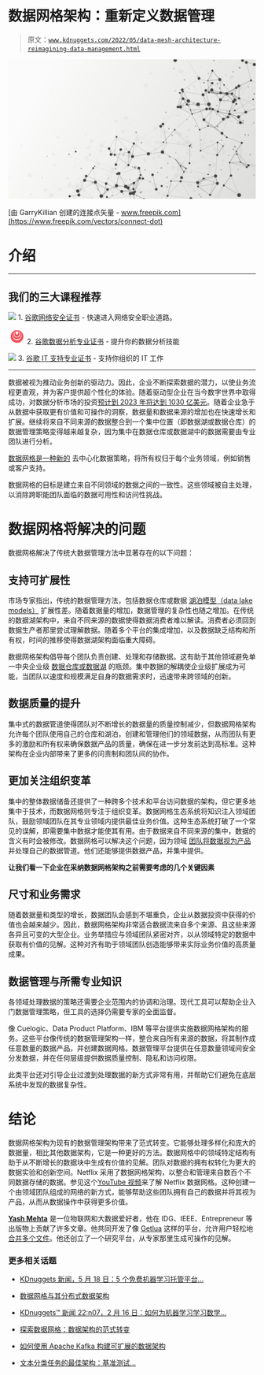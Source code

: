 # 数据网格架构：重新定义数据管理

> 原文：[`www.kdnuggets.com/2022/05/data-mesh-architecture-reimagining-data-management.html`](https://www.kdnuggets.com/2022/05/data-mesh-architecture-reimagining-data-management.html)

![数据网格架构：重新定义数据管理](img/9197a090f9fa896cfd17a7daaf1a81c5.png)

[由 GarryKillian 创建的连接点矢量 - www.freepik.com](https://www.freepik.com/vectors/connect-dot)

# 介绍

* * *

## 我们的三大课程推荐

![](img/0244c01ba9267c002ef39d4907e0b8fb.png) 1\. [谷歌网络安全证书](https://www.kdnuggets.com/google-cybersecurity) - 快速进入网络安全职业道路。

![](img/e225c49c3c91745821c8c0368bf04711.png) 2\. [谷歌数据分析专业证书](https://www.kdnuggets.com/google-data-analytics) - 提升你的数据分析技能

![](img/0244c01ba9267c002ef39d4907e0b8fb.png) 3\. [谷歌 IT 支持专业证书](https://www.kdnuggets.com/google-itsupport) - 支持你组织的 IT 工作

* * *

数据被视为推动业务创新的驱动力。因此，企业不断探索数据的潜力，以使业务流程更直观，并为客户提供超个性化的体验。随着驱动型企业在当今数字世界中取得成功，对数据分析市场的投资[预计到 2023 年将达到 1030 亿美元](https://techjury.net/blog/big-data-statistics/#gref)。随着企业急于从数据中获取更有价值和可操作的洞察，数据量和数据来源的增加也在快速增长和扩展。继续将来自不同来源的数据整合到一个集中位置（即数据湖或数据仓库）的数据管理策略变得越来越复杂，因为集中在数据仓库或数据湖中的数据需要由专业团队进行分析。

[数据网格是一种新的](https://www.k2view.com/what-is-data-mesh) 去中心化数据策略，将所有权归于每个业务领域，例如销售或客户支持。

数据网格的目标是建立来自不同领域的数据之间的一致性。这些领域被自主处理，以消除跨职能团队面临的数据可用性和访问性挑战。

# 数据网格将解决的问题

数据网格解决了传统大数据管理方法中显著存在的以下问题：

## 支持可扩展性

市场专家指出，传统的数据管理方法，包括数据仓库或数据 [湖泊模型（data lake models）](https://towardsdatascience.com/sorry-data-lakes-are-not-legacy-625bc70b4090) 扩展性差。随着数据量的增加，数据管理的复杂性也随之增加。在传统的数据湖架构中，来自不同来源的数据使得数据消费者难以解读。消费者必须回到数据生产者那里尝试理解数据。随着多个平台的集成增加，以及数据缺乏结构和所有权，时间的推移使得数据湖架构面临重大障碍。

数据网格架构倡导每个团队负责创建、处理和存储数据。这有助于其他领域避免单一中央企业级 [数据仓库或数据湖](https://www.k2view.com/blog/data-as-a-product/) 的瓶颈。集中数据的解耦使企业级扩展成为可能，当团队以速度和规模满足自身的数据需求时，迅速带来跨领域的创新。

## 数据质量的提升

集中式的数据管道使得团队对不断增长的数据量的质量控制减少，但数据网格架构允许每个团队使用自己的仓库和湖泊，创建和管理他们的领域数据，从而团队有更多的激励和所有权来确保数据产品的质量，确保在进一步分发前达到高标准。这种架构在企业内部带来了更多的问责制和团队间的协作。

## 更加关注组织变革

集中的整体数据储备还提供了一种跨多个技术和平台访问数据的架构，但它更多地集中于技术，而数据网格则专注于组织变革。数据网格生态系统将知识注入领域团队，鼓励领域团队在其专业领域内提供最佳业务价值。这种生态系统打破了一个常见的误解，即需要集中数据才能使其有用。由于数据来自不同来源的集中，数据的含义有时会被修改。数据网格可以解决这个问题，因为领域 [团队将数据视为产品](https://www.k2view.com/blog/data-as-a-product/) 并处理自己的数据管道。他们还能够提供数据产品，并集中提供。

**让我们看一下企业在采纳数据网格架构之前需要考虑的几个关键因素**

## 尺寸和业务需求

随着数据量和类型的增长，数据团队会感到不堪重负，企业从数据投资中获得的价值也会越来越少。因此，数据网格架构非常适合数据流来自多个来源、且这些来源各异且可变的大型企业。业务举措应与领域团队紧密对齐，以从领域特定的数据中获取有价值的见解。这种对齐有助于领域团队创造能够带来实际业务价值的高质量成果。

## 数据管理与所需专业知识

各领域处理数据的策略还需要企业范围内的协调和治理。现代工具可以帮助企业入门数据管理策略，但工具的选择仍需要专家的全面监督。

像 Cuelogic、Data Product Platform、IBM 等平台提供实施数据网格架构的服务。这些平台像传统的数据管理架构一样，整合来自所有来源的数据，将其制作成任意数量的数据产品，并创建数据网格。数据管理平台提供在任意数量领域间安全分发数据，并在任何层级提供数据质量控制、隐私和访问权限。

此类平台还对引导企业过渡到处理数据的新方式非常有用，并帮助它们避免在底层系统中发现的数据复杂性。

# 结论

数据网格架构为现有的数据管理架构带来了范式转变。它能够处理多样化和庞大的数据量，相比其他数据架构，它是一种更好的方法。数据网格中的领域特定结构有助于从不断增长的数据块中生成有价值的见解。团队对数据的拥有权转化为更大的数据实验和创新空间。Netflix 采用了数据网格架构，以整合和管理来自数百个不同数据存储的数据。参见这个[YouTube 视频](https://www.youtube.com/watch?v=TO_IiN06jJ4)来了解 Netflix 数据网格。这种创建一个由领域团队组成的网络的新方式，能够帮助这些团队拥有自己的数据并将其视为产品，从而从数据操作中获得更多价值。

**[Yash Mehta](https://www.linkedin.com/in/yash-mehta-esthan/)** 是一位物联网和大数据爱好者，他在 IDG、IEEE、Entrepreneur 等出版物上贡献了许多文章。他共同开发了像 [Getlua](https://getlua.com/) 这样的平台，允许用户轻松地 [合并多个文件](https://getlua.com/merge-pdf)。他还创立了一个研究平台，从专家那里生成可操作的见解。

### 更多相关话题

+   [KDnuggets 新闻，5 月 18 日：5 个免费机器学习托管平台…](https://www.kdnuggets.com/2022/n20.html)

+   [数据网格与其分布式数据架构](https://www.kdnuggets.com/2022/02/data-mesh-distributed-data-architecture.html)

+   [KDnuggets™ 新闻 22:n07，2 月 16 日：如何为机器学习学习数学…](https://www.kdnuggets.com/2022/n07.html)

+   [探索数据网格：数据架构的范式转变](https://www.kdnuggets.com/exploring-data-mesh-a-paradigm-shift-in-data-architecture)

+   [如何使用 Apache Kafka 构建可扩展的数据架构](https://www.kdnuggets.com/2023/04/build-scalable-data-architecture-apache-kafka.html)

+   [文本分类任务的最佳架构：基准测试…](https://www.kdnuggets.com/2023/04/best-architecture-text-classification-task-benchmarking-options.html)

